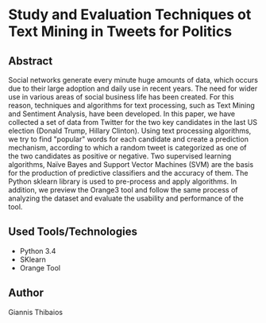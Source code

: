 # Study and Evaluation Techniques ot Text Mining in Tweets for Politics

## Abstract
Social networks generate every minute huge amounts of data, which occurs due to their large adoption and daily use in recent years. The need for wider use in various areas of social business life has been created. For this reason, techniques and algorithms for text processing, such as Text Mining and Sentiment Analysis, have been developed.
In this paper, we have collected a set of data from Twitter for the two key candidates in the last US election (Donald Trump, Hillary Clinton). Using text processing algorithms, we try to find "popular" words for each candidate and create a prediction mechanism, according to which a random tweet is categorized as one of the two candidates as positive or negative. 
Two supervised learning algorithms, Naïve Bayes and  Support Vector Machines (SVM) are the basis for the production of predictive classifiers and the accuracy of them. The Python sklearn library is used to pre-process and apply algorithms. In addition, we preview the Orange3 tool and follow the same process of analyzing the dataset and evaluate the usability and performance of the tool.

## Used Tools/Technologies

- Python 3.4
- SKlearn
- Orange Tool

## Author

Giannis Thibaios

